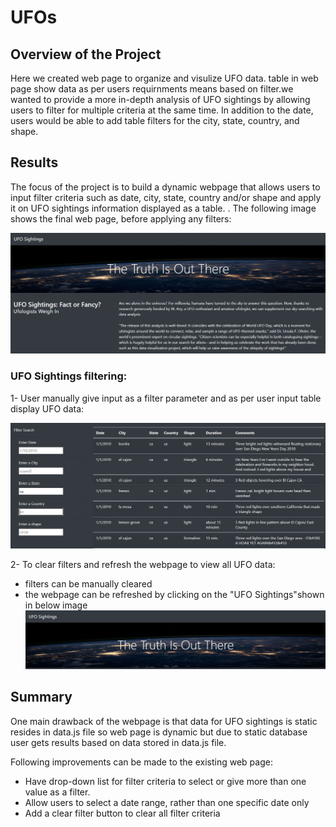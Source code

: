 # UFOs

## Overview of the Project

   Here we created web page to organize and visulize UFO data. table in web page show data as per users requirnments means based on filter.we wanted to provide a more in-depth analysis of UFO sightings by allowing users to filter for multiple criteria at the same time. In addition to the date, users would be able to add table filters for the city, state, country, and shape.


## Results

The focus of the project is to build a dynamic webpage that allows users to input filter criteria such as date, city, state, country and/or shape and apply it on UFO sightings information displayed as a table. . The following image shows the final web page, before applying any filters:

![image](https://github.com/sanjal7137/UFOs/blob/5b22b1ca30ff48128ad0d5c36e6ad9e2007e9490/Resources/ufo.png)

### UFO Sightings filtering:

1- User manually give input as a filter parameter and as per user input table display UFO data:

![image](https://github.com/sanjal7137/UFOs/blob/a6a08c2b0e5936222375ee66c6a36c18e5814ff7/Resources/ufofilterdata.png)

2- To clear filters and refresh the webpage to view all UFO data:

  * filters can be manually cleared
  * the webpage can be refreshed by clicking on the "UFO Sightings"shown in below image
  ![image](https://github.com/sanjal7137/UFOs/blob/5b22b1ca30ff48128ad0d5c36e6ad9e2007e9490/Resources/ufoclear.png)
 

## Summary 

One main drawback of the webpage is that data for UFO sightings is static resides in data.js file so web page is dynamic but due to static database user gets results based on data stored in data.js file. 

Following improvements can be made to the existing web page:
* Have drop-down list for filter criteria to select or give more than one value as a filter.
* Allow users to select a date range, rather than one specific date only
* Add a clear filter button to clear all filter criteria 

